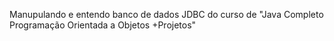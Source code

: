 Manupulando e entendo banco de dados JDBC do curso de "Java Completo Programação Orientada a Objetos +Projetos"
